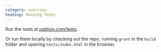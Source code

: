 ```yaml
--- 
category: overview
heading: Running Tests
---
```


Run the tests at [pablojs.com/tests](http://pablojs.com/tests).

Or run them locally by checking out the repo, running `grunt` in the `build` folder and opening `tests/index.html` in the browser.  
